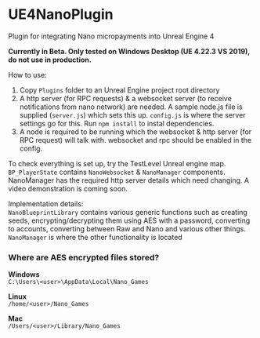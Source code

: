 # UE4NanoPlugin
Plugin for integrating Nano micropayments into Unreal Engine 4

**Currently in Beta. Only tested on Windows Desktop (UE 4.22.3 VS 2019), do not use in production.**

How to use:
1. Copy `Plugins` folder to an Unreal Engine project root directory
2. A http server (for RPC requests) & a websocket server (to receive notifications from nano network) are needed. A sample node.js file is supplied (`server.js`) which sets this up. `config.js` is where the server settings go for this. Run `npm install` to instal dependencies.  
3. A node is required to be running which the websocket & http server (for RPC request) will talk with. websocket and rpc should be enabled in the config. 

To check everything is set up, try the TestLevel Unreal engine map. `BP_PlayerState` contains `NanoWebsocket` & `NanoManager` components. NanoManager has the required http server details which need changing. A video demonstration is coming soon.

Implementation details:  
`NanoBlueprintLibrary` contains various generic functions such as creating seeds, encrypting/decrypting them using AES with a password, converting to accounts, converting between Raw and Nano and various other things.  
`NanoManager` is where the other functionality is located

### Where are AES encrypted files stored?  
**Windows**   
`C:\Users\<user>\AppData\Local\Nano_Games`

**Linux**   
`/home/<user>/Nano_Games`

**Mac**   
`/Users/<user>/Library/Nano_Games`
